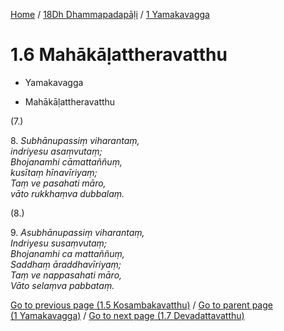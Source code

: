 
[Home](/) / [18Dh Dhammapadapāḷi](...md) / [1 Yamakavagga](../18Dh/1.md)

# 1.6 Mahākāḷattheravatthu

* Yamakavagga

* Mahākāḷattheravatthu

(7.)

8\. _Subhānupassiṃ viharantaṃ,_  
_indriyesu asaṃvutaṃ;_  
_Bhojanamhi cāmattaññuṃ,_  
_kusītaṃ hīnavīriyaṃ;_  
_Taṃ ve pasahati māro,_  
_vāto rukkhaṃva dubbalaṃ._  


(8.)

9\. _Asubhānupassiṃ viharantaṃ,_  
_Indriyesu susaṃvutaṃ;_  
_Bhojanamhi ca mattaññuṃ,_  
_Saddhaṃ āraddhavīriyaṃ;_  
_Taṃ ve nappasahati māro,_  
_Vāto selaṃva pabbataṃ._  


[Go to previous page (1.5 Kosambakavatthu)](1.5.md) / [Go to parent page (1 Yamakavagga)](../18Dh/1.md) / [Go to next page (1.7 Devadattavatthu)](1.7.md)


